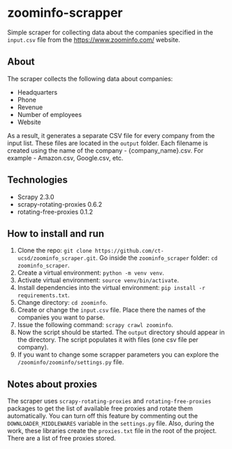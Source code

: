 # zoominfo-scrapper
Simple scraper for collecting data about the companies specified in the `input.csv` file from
the https://www.zoominfo.com/ website. 

## About
The scraper collects the following data about companies:

* Headquarters
* Phone
* Revenue
* Number of employees
* Website

As a result, it generates a separate CSV file for every company from the input list. These files are 
located in the `output` folder. Each filename is created using the name of the company - {company_name}.csv.
For example - Amazon.csv, Google.csv, etc.

## Technologies
* Scrapy 2.3.0
* scrapy-rotating-proxies 0.6.2
* rotating-free-proxies 0.1.2

## How to install and run
1. Clone the repo: `git clone https://github.com/ct-ucsd/zoominfo_scraper.git`. 
Go inside the `zoominfo_scraper` folder: `cd zoominfo_scraper`.
2. Create a virtual environment: `python -m venv venv`.
3. Activate virtual environment: `source venv/bin/activate`.
4. Install dependencies into the virtual environment: 
`pip install -r requirements.txt`.
5. Change directory: `cd zoominfo`.
6. Create or change the `input.csv` file. Place there the names of the companies you want 
to parse.
7. Issue the following command: `scrapy crawl zoominfo`.
8. Now the script should be started. The `output` directory should 
appear in the directory. The script populates it with files (one csv file per company). 
9. If you want to change some scrapper parameters you can explore the 
`/zoominfo/zoominfo/settings.py` file. 

## Notes about proxies
The scraper uses `scrapy-rotating-proxies` and `rotating-free-proxies` packages to get the list of 
available free proxies and rotate them automatically. You can turn off this feature by commenting out 
the `DOWNLOADER_MIDDLEWARES` variable in the `settings.py` file. Also, during the work, these libraries 
create the `proxies.txt` file in the root of the project. There are a list of free proxies stored.
